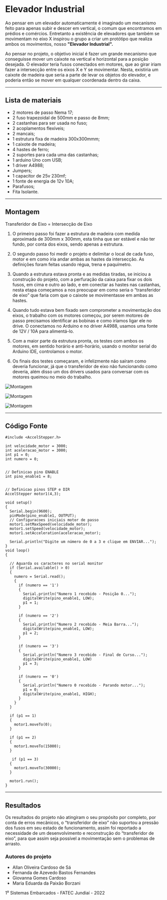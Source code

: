 # Elevador Industrial


Ao pensar em um elevador automaticamente é imaginado um mecanismo feito para apenas subir e descer em vertical, o comum que encontramos em prédios e comércios. Entretanto a existência de elevadores que também se movimentam no eixo X inspirou o grupo a criar um protótipo que realiza ambos os movimentos, nosso **"Elevador Industrial".**


Ao pensar no projeto, o objetivo inicial é fazer um grande mecanismo que conseguisse mover um caixote na vertical e horizontal para a posição desejada. O elevador teria fusos conectados em motores, que ao girar iriam fazer a intersecção entre os eixos X e Y se movimentar. Nesta, existiria um caixote de madeira que seria a parte de levar os objetos do elevador, e poderia então se mover em qualquer coordenada dentro da caixa. 

---

## Lista de materiais
- 2 motores de passo Nema 17;
- 2 fuso trapezoidal de 500mm e passo de 8mm;
- 2 castanhas para ser usada no fuso;
- 2 acoplamentos flexíveis;
- 2 mancais;
- 1 estrutura fixa de madeira 300x300mmm;
- 1 caixote de madeira;
- 4 hastes de ferro;
- 2 suportes para cada uma das castanhas;
- 1 arduino Uno com USB;
- 1 driver A4988;
- Jumpers;
- 1 capacitor de 25v 230mf;
- 1 fonte de energia de 12v 10A;
- Parafusos; 
- Fita Isolante.

---

## Montagem

Transferidor de Eixo = Intersecção de Eixo

1. O primeiro passo foi fazer a estrutura de madeira com medida aproximada de 300mm x 300mm, esta tinha que ser estável e não ter fundo, por conta dos eixos, sendo apenas a estrutura.

2. O segundo passo foi medir o projeto e delimitar o local de cada fuso, motor e em como iria andar ambas as hastes da intersecção. As definições foram feitas usando régua, trena e paquímetro.

3. Quando a estrutura estava pronta e as medidas tiradas, se iniciou a construção do projeto, com a perfuração da caixa para fixar os dois fusos, em cima e outro ao lado, e em conectar as hastes nas castanhas, nesta etapa começamos a nos preocupar em como seria o “transferidor de eixo” que faria com que o caixote se movimentasse em ambas as hastes.

4. Quando tudo estava bem fixado sem comprometer a movimentação dos eixos, o trabalho com os motores começou, por serem motores de passo precisamos identificar as bobinas e como iríamos ligar ele no drive. O conectamos no Arduino e no driver A4988, usamos uma fonte de 12V / 10A para alimentá-lo.

5. Com a maior parte da estrutura pronta, os testes com ambos os motores, em sentido horário e anti-horário, usando o monitor serial do Arduino IDE, controlamos o motor. 

6. Os finais dos testes começaram, e infelizmente não saíram como deveria funcionar, já que o transferidor de eixo não funcionando como deveria, além disso um dos drivers usados para conversar com os motores queimou no meio do trabalho.


![Montagem](./img/montagem1.jpeg)

![Montagem](./img/montagem2.jpeg)

![Montagem](./img/montagem3.jpeg)

---
## Código Fonte


````
#include <AccelStepper.h>

int velocidade_motor = 3000; 
int aceleracao_motor = 3000;
int p1 = 0;
int numero = 0; 


// Definicao pino ENABLE
int pino_enable1 = 8;


// Definicao pinos STEP e DIR
AccelStepper motor1(4,3);

void setup()
{
  Serial.begin(9600);
  pinMode(pino_enable1, OUTPUT);
  // Configuracoes iniciais motor de passo
  motor1.setMaxSpeed(velocidade_motor);
  motor1.setSpeed(velocidade_motor);
  motor1.setAcceleration(aceleracao_motor);
  
  Serial.println("Digite um número de 0 a 3 e clique em ENVIAR...");
}
void loop()
{

  // Aguarda os caracteres no serial monitor
  if (Serial.available() > 0) 
  {
    numero = Serial.read();
    {
      if (numero == '1')
      {
        Serial.println("Numero 1 recebido - Posição 0...");
        digitalWrite(pino_enable1, LOW);
        p1 = 1;
      } 
      
      if (numero == '2')
      {
        Serial.println("Numero 2 recebido - Meia Barra...");
        digitalWrite(pino_enable1, LOW);
        p1 = 2;
      }
     
      if (numero == '3')
      {
        Serial.println("Numero 3 recebido - Final de Curso...");
        digitalWrite(pino_enable1, LOW)
        p1 = 3;
      } 
      
      if (numero == '0')
      {
        Serial.println("Numero 0 recebido - Parando motor...");
        p1 = 0;
        digitalWrite(pino_enable1, HIGH);
      } 
    }
  }
  
  if (p1 == 1)
  {
    motor1.moveTo(0);
  }
  
  if (p1 == 2)
  {
    motor1.moveTo(15000);
  }
  
   if (p1 == 3)
  {
    motor1.moveTo(30000);
  }
  
  motor1.run();
}
````

---

## Resultados

Os resultados do projeto não atingiram o seu propósito por completo, por conta de erros mecânicos, o “transferidor de eixo” não suportou a pressão dos fusos em seu estado de funcionamento, assim foi reportado a necessidade de um desenvolvimento e reconstrução do “transferidor de eixo”, para que assim seja possível a movimentação sem o problemas de arrasto.

### Autores do projeto
+ Allan Oliveira Cardoso de Sá
+ Fernanda de Azevedo Bastos Fernandes
+ Giovanna Gomes Cardoso 
+ Maria Eduarda da Paixão Borzani

 1⁰ Sistemas Embarcados - FATEC Jundiaí - 2022







































































